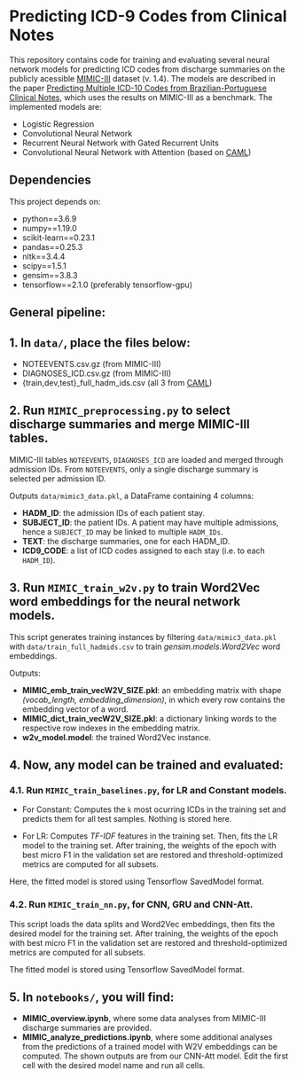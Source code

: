 
# Predicting ICD-9 Codes from Clinical Notes

This repository contains code for training and evaluating several neural network models for predicting ICD codes from discharge summaries on the publicly acessible [MIMIC-III](https://mimic.physionet.org/gettingstarted/overview/) dataset (v. 1.4). The models are described in the paper [Predicting Multiple ICD-10 Codes from Brazilian-Portuguese Clinical Notes](url), which uses the results on MIMIC-III as a benchmark. The implemented models are:

- Logistic Regression
- Convolutional Neural Network
- Recurrent Neural Network with Gated Recurrent Units
- Convolutional Neural Network with Attention (based on [CAML](https://github.com/jamesmullenbach/caml-mimic))


## Dependencies

This project depends on:

- python==3.6.9
- numpy==1.19.0
- scikit-learn==0.23.1
- pandas==0.25.3
- nltk==3.4.4
- scipy==1.5.1
- gensim==3.8.3
- tensorflow==2.1.0 (preferably tensorflow-gpu)


## General pipeline:


## 1. In `data/`, place the files below:
- NOTEEVENTS.csv.gz (from MIMIC-III)
- DIAGNOSES_ICD.csv.gz (from MIMIC-III)
- {train,dev,test}_full_hadm_ids.csv (all 3 from [CAML](https://github.com/jamesmullenbach/caml-mimic))

	
## 2. Run `MIMIC_preprocessing.py` to select discharge summaries and merge MIMIC-III tables.

MIMIC-III tables `NOTEEVENTS`, `DIAGNOSES_ICD` are loaded and merged through admission IDs. From `NOTEEVENTS`, only a single discharge summary is selected per admission ID.

Outputs `data/mimic3_data.pkl`, a DataFrame containing 4 columns:

- **HADM_ID**: the admission IDs of each patient stay. 
- **SUBJECT_ID**: the patient IDs. A patient may have multiple admissions, hence a `SUBJECT_ID` may be linked to multiple `HADM_IDs`.
- **TEXT**: the discharge summaries, one for each HADM_ID.
- **ICD9_CODE**: a list of ICD codes assigned to each stay (i.e. to each `HADM_ID`).

## 3. Run `MIMIC_train_w2v.py` to train Word2Vec word embeddings for the neural network models.

This script generates training instances by filtering `data/mimic3_data.pkl` with `data/train_full_hadmids.csv` to train *gensim.models.Word2Vec* word embeddings.

Outputs:
- **MIMIC_emb_train_vecW2V_SIZE.pkl**: an embedding matrix with shape *(vocab_length, embedding_dimension)*, in which every row contains the embedding vector of a word.
- **MIMIC_dict_train_vecW2V_SIZE.pkl**: a dictionary linking words to the respective row indexes in the embedding matrix.
- **w2v_model.model**: the trained Word2Vec instance.

## 4. Now, any model can be trained and evaluated:

### 4.1. Run `MIMIC_train_baselines.py`, for LR and Constant models.

- For Constant:
Computes the `k` most ocurring ICDs in the training set and predicts them for all test samples. Nothing is stored here.

- For LR:
Computes *TF-IDF* features in the training set. Then, fits the LR model to the training set.
After training, the weights of the epoch with best micro F1 in the validation set are restored and threshold-optimized metrics are computed for all subsets.

Here, the fitted model is stored using Tensorflow SavedModel format.


### 4.2. Run `MIMIC_train_nn.py`, for CNN, GRU and CNN-Att.

This script loads the data splits and Word2Vec embeddings, then fits the desired model for the training set.
After training, the weights of the epoch with best micro F1 in the validation set are restored and threshold-optimized metrics are computed for all subsets.

The fitted model is stored using Tensorflow SavedModel format.


## 5. In `notebooks/`, you will find:
- **MIMIC_overview.ipynb**, where some data analyses from MIMIC-III discharge summaries are provided.
- **MIMIC_analyze_predictions.ipynb**, where some additional analyses from the predictions of a trained model with W2V embeddings can be computed. The shown outputs are from our CNN-Att model. Edit the first cell with the desired model name and run all cells. 



